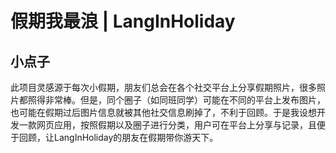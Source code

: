 # 假期我最浪 | LangInHoliday
## 小点子
此项目灵感源于每次小假期，朋友们总会在各个社交平台上分享假期照片，很多照片都照得非常棒。但是，同个圈子（如同班同学）可能在不同的平台上发布图片，也可能在假期过后图片信息就被其他社交信息刷掉了，不利于回顾。于是我设想开发一款网页应用，按照假期以及圈子进行分类，用户可在平台上分享与记录，且便于回顾，让LangInHoliday的朋友在假期带你游天下。
